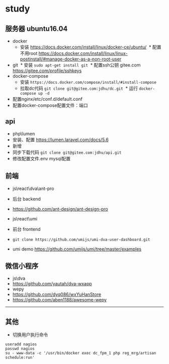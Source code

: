 # study

## 服务器 ubuntu16.04
* docker 
  * 安装 https://docs.docker.com/install/linux/docker-ce/ubuntu/
  * 配置不用root https://docs.docker.com/install/linux/linux-postinstall/#manage-docker-as-a-non-root-user
* git 
  * 安装 `sudo apt-get install git`
  * 配置ssh公钥 gitee.com https://gitee.com/profile/sshkeys
* docker-compose 
  * 安装 `https://docs.docker.com/compose/install/#install-compose`
  * 拉取dc代码 `git clone git@gitee.com:jdhu/dc.git`
  * 运行 `docker-compose up -d`
* 配置nginx/etc/conf.d/default.conf
* 配置docker-compose配置文件：端口

## api 
* php\lumen
 * 安装、配置 https://lumen.laravel.com/docs/5.6
* 新增 
 * 同步下载代码 `git clone git@gitee.com:jdhu/api.git`
 * 修改配置文件.env mysql配置

## 前端
* js\react\dva\ant-pro
 * 后台 backend 
  * https://github.com/ant-design/ant-design-pro

* js\react\umi
 * 前台 frontend
  * `git clone https://github.com/umijs/umi-dva-user-dashboard.git`
 * umi demo https://github.com/umijs/umi/tree/master/examples

## 微信小程序
* js\dva
 * https://github.com/yautah/dva-wxapp
* wepy 
 * https://github.com/dyq086/wxYuHanStore
 * https://github.com/aben1188/awesome-wepy
 
---

## 其他
* 切换用户执行命令
```
useradd nagios
passwd nagios
su - www-data -c '/usr/bin/docker exec dc_fpm_1 php reg_mrg/artisan schedule:run'
```
